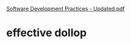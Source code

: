 [Software Development Practices - Updated.pdf](https://github.com/Akash22058/effective-dollop/files/10119537/Software.Development.Practices.-.Updated.pdf)
# effective dollop
